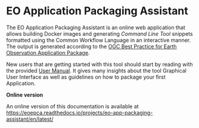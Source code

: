 # EO Application Packaging Assistant

The EO Application Packaging Assistant is an online web application that allows building Docker
images and generating *Command Line Tool* snippets formatted using the Common Workflow Language in
an interactive manner. The output is generated according to the
[OGC Best Practice for Earth Observation Application Package](https://docs.ogc.org/bp/20-089r1.html).

New users that are getting started with this tool should start by reading with the provided
[User Manual]. It gives many insights about the tool Graphical User Interface as well as guidelines
on how to package your first Application.

**Online version**

An online version of this documentation is available at <https://eoepca.readthedocs.io/projects/eo-app-packaging-assistant/en/latest/>

[User Manual]: user-manual/index.md